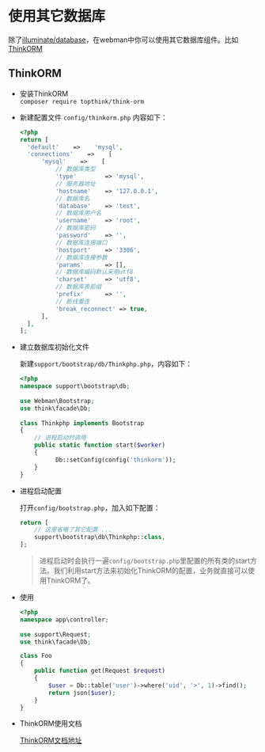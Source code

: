 # 使用其它数据库
除了[illuminate/database](https://github.com/illuminate/database)，在webman中你可以使用其它数据库组件。比如 [ThinkORM](https://www.kancloud.cn/manual/think-orm/1257998)

## ThinkORM

- 安装ThinkORM  
  `composer require topthink/think-orm`
  
- 新建配置文件 `config/thinkorm.php` 内容如下：
    ```php
  <?php
  return [
      'default'    =>    'mysql',
      'connections'    =>    [
          'mysql'    =>    [
              // 数据库类型
              'type'        => 'mysql',
              // 服务器地址
              'hostname'    => '127.0.0.1',
              // 数据库名
              'database'    => 'test',
              // 数据库用户名
              'username'    => 'root',
              // 数据库密码
              'password'    => '',
              // 数据库连接端口
              'hostport'    => '3306',
              // 数据库连接参数
              'params'      => [],
              // 数据库编码默认采用utf8
              'charset'     => 'utf8',
              // 数据库表前缀
              'prefix'      => '',
              // 断线重连
              'break_reconnect' => true,
          ],
      ],
  ];
    ```
- 建立数据库初始化文件
  
  新建`support/bootstrap/db/Thinkphp.php`，内容如下：
  
  ```php
  <?php
  namespace support\bootstrap\db;
    
  use Webman\Bootstrap;
  use think\facade\Db;
    
  class Thinkphp implements Bootstrap
  {
      // 进程启动时调用
      public static function start($worker)
      {
            Db::setConfig(config('thinkorm'));
      }
  }
  ```

- 进程启动配置

  打开`config/bootstrap.php`，加入如下配置：
  ```php
  return [
      // 这里省略了其它配置 ...
      support\bootstrap\db\Thinkphp::class,
  ];
  ```
  > 进程启动时会执行一遍`config/bootstrap.php`里配置的所有类的start方法。我们利用start方法来初始化ThinkORM的配置，业务就直接可以使用ThinkORM了。

- 使用

  ```php
  <?php
  namespace app\controller;
    
  use support\Request;
  use think\facade\Db;
  
  class Foo
  {
      public function get(Request $request)
      {
          $user = Db::table('user')->where('uid', '>', 1)->find();
          return json($user);
      }
  }
  ```
- ThinkORM使用文档

  [ThinkORM文档地址](https://www.kancloud.cn/manual/think-orm/1257998)